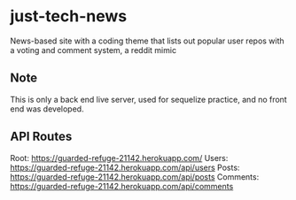 # just-tech-news
News-based site with a coding theme that lists out popular user repos with a voting and comment system, a reddit mimic

## Note
This is only a back end live server, used for sequelize practice, and no front end was developed.

## API Routes
Root: https://guarded-refuge-21142.herokuapp.com/
Users: https://guarded-refuge-21142.herokuapp.com/api/users
Posts: https://guarded-refuge-21142.herokuapp.com/api/posts 
Comments: https://guarded-refuge-21142.herokuapp.com/api/comments
